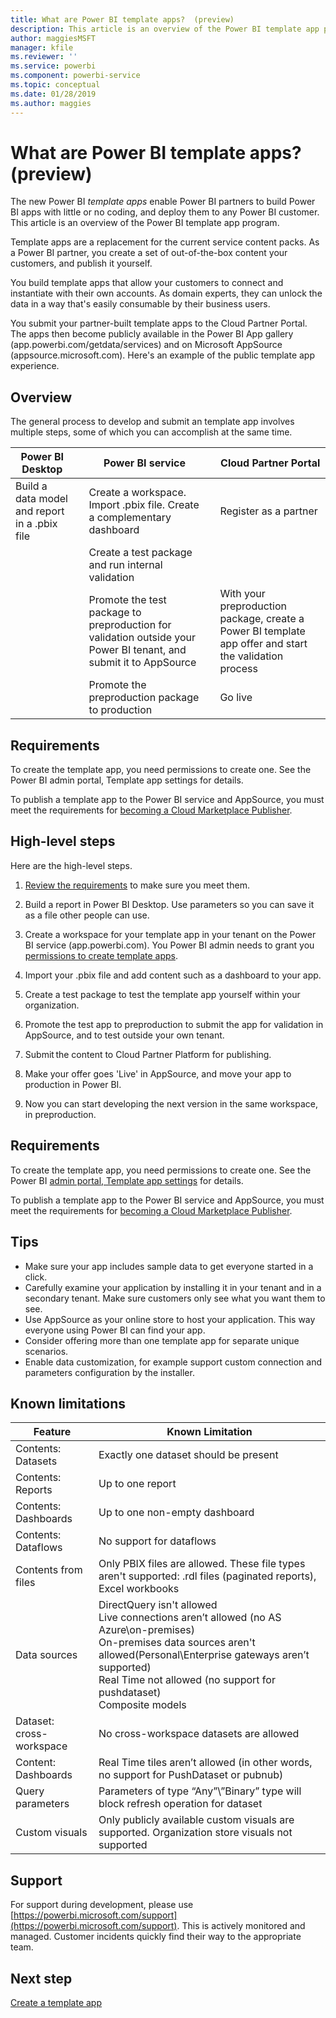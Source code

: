 ```yaml
---
title: What are Power BI template apps?  (preview)
description: This article is an overview of the Power BI template app program. Learn how to build Power BI apps with little or no coding, and deploy them to any Power BI customer.  
author: maggiesMSFT
manager: kfile
ms.reviewer: ''
ms.service: powerbi
ms.component: powerbi-service
ms.topic: conceptual
ms.date: 01/28/2019
ms.author: maggies
---
```


# What are Power BI template apps? (preview)

The new Power BI *template apps* enable Power BI partners to build Power BI apps with little or no coding, and deploy them to any Power BI customer.  This article is an overview of the Power BI template app program.

Template apps are a replacement for the current service content packs. As a Power BI partner, you create a set of out-of-the-box content your customers, and publish it yourself.  

You build template apps that allow your customers to connect and instantiate with their own accounts. As domain experts, they can unlock the data in a way that's easily consumable by their business users.  

You submit your partner-built template apps to the Cloud Partner Portal. The apps then become publicly available in the Power BI App gallery (app.powerbi.com/getdata/services) and on Microsoft AppSource (appsource.microsoft.com). Here's an example of the public template app experience.  

## Overview
The general process to develop and submit an template app involves multiple steps, some of which you can accomplish at the same time.


|Power BI Desktop |  |Power BI service  |  |Cloud Partner Portal  |
|---------|--|---------|---------|---------|
|Build a data model and report in a .pbix file |  | Create a workspace. Import .pbix file. Create a complementary dashboard  |  | Register as a partner |
|   |  | Create a test package and run internal validation        |  | |
|   |  | Promote the test package to preproduction for validation outside your Power BI tenant, and submit it to AppSource  |  | With your preproduction package, create a Power BI template app offer and start the validation process |
|   |  | Promote the preproduction package to production |  | Go live |

## Requirements

To create the template app, you need permissions to create one. See the Power BI admin portal, Template app settings for details. 

To publish a template app to the Power BI service and AppSource, you must meet the requirements for [becoming a Cloud Marketplace Publisher](https://docs.microsoft.com/azure/marketplace/become-publisher).
 
## High-level steps

Here are the high-level steps. 

1. [Review the requirements](#requirements) to make sure you meet them. 

1. Build a report in Power BI Desktop. Use parameters so you can save it as a file other people can use. 

1. Create a workspace for your template app in your tenant on the Power BI service (app.powerbi.com). You Power BI admin needs to grant you [permissions to create template apps](service-admin-portal.md#template-apps-settings-preview).

1. Import your .pbix file and add content such as a dashboard to your app. 

1. Create a test package to test the template app yourself within your organization. 

1. Promote the test app to preproduction to submit the app for validation in AppSource, and to test outside your own tenant. 

1. Submit the content to Cloud Partner Platform for publishing. 

1. Make your offer goes 'Live' in AppSource, and move your app to production in Power BI.
2. Now you can start developing the next version in the same workspace, in preproduction. 

## Requirements

To create the template app, you need permissions to create one. See the Power BI [admin portal, Template app settings](service-admin-portal.md#template-apps-settings-preview) for details. 

To publish a template app to the Power BI service and AppSource, you must meet the requirements for [becoming a Cloud Marketplace Publisher](https://docs.microsoft.com/azure/marketplace/become-publisher).

## Tips 

- Make sure your app includes sample data to get everyone started in a click. 
- Carefully examine your application by installing it in your tenant and in a secondary tenant. Make sure customers only see what you want them to see. 
- Use AppSource as your online store to host your application. This way everyone using Power BI can find your app. 
- Consider offering more than one template app for separate unique scenarios. 
- Enable data customization, for example support custom connection and parameters configuration by the installer.

## Known limitations

| Feature | Known Limitation |
|---------|---------|
|Contents:  Datasets   | Exactly one dataset should be present |
|Contents: Reports     | Up to one report    |
| Contents: Dashboards | Up to one non-empty dashboard |
| Contents: Dataflows | No support for dataflows |
| Contents from files | Only PBIX files are allowed. These file types aren't supported: .rdl files (paginated reports), Excel workbooks   |
| Data sources | DirectQuery isn't allowed <br>Live connections aren’t allowed (no AS Azure\on-premises) <br>On-premises data sources aren't allowed(Personal\Enterprise gateways aren’t supported) <br>Real Time not allowed (no support for pushdataset) <br>Composite models |
| Dataset: cross-workspace | No cross-workspace datasets are allowed  |
| Content: Dashboards | Real Time tiles aren’t allowed (in other words, no support for PushDataset or pubnub) |
| Query parameters | Parameters of type “Any”\”Binary” type  will block refresh operation for dataset |
| Custom visuals | Only publicly available custom visuals are supported. Organization store visuals not supported |



## Support
For support during development, please use [https://powerbi.microsoft.com/support](https://powerbi.microsoft.com/support). This is actively monitored and managed. Customer incidents quickly find their way to the appropriate team.

## Next step

[Create a template app](service-template-apps-create.md)